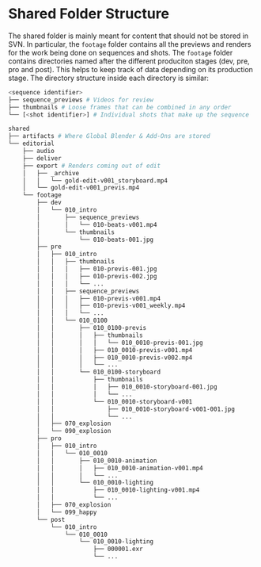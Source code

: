 # Shared Folder Structure

The shared folder is mainly meant for content that should not be stored in SVN. In particular,
the `footage` folder contains all the previews and renders for the work being done on sequences
and shots. The `footage` folder contains directories named after the different produciton
stages (dev, pre, pro and post). This helps to keep track of data depending on its production
stage. The directory structure inside each directory is similar:

```bash
<sequence identifier>
├── sequence_previews # Videos for review
├── thumbnails # Loose frames that can be combined in any order
└── [<shot identifier>] # Individual shots that make up the sequence
```

```bash
shared
├── artifacts # Where Global Blender & Add-Ons are stored
└── editorial
    ├── audio
    ├── deliver
    ├── export # Renders coming out of edit
    │   ├── _archive
    │   │   └── gold-edit-v001_storyboard.mp4
    │   └── gold-edit-v001_previs.mp4
    └── footage
        ├── dev
        │   └── 010_intro
        │       ├── sequence_previews
        │       │   └── 010-beats-v001.mp4
        │       └── thumbnails
        │           └── 010-beats-001.jpg
        ├── pre
        │   ├── 010_intro
        │   │   ├── thumbnails
        │   │   │   ├── 010-previs-001.jpg
        │   │   │   ├── 010-previs-002.jpg
        │   │   │   └── ...
        │   │   ├── sequence_previews
        │   │   │   ├── 010-previs-v001.mp4
        │   │   │   ├── 010-previs-v001_weekly.mp4
        │   │   │   └── ...
        │   │   └── 010_0100
        │   │       ├── 010_0100-previs
        │   │       │   ├── thumbnails
        │   │       │   │   └── 010_0010-previs-001.jpg
        │   │       │   ├── 010_0010-previs-v001.mp4
        │   │       │   ├── 010_0010-previs-v002.mp4
        │   │       │   └── ...
        │   │       └── 010_0100-storyboard
        │   │           ├── thumbnails
        │   │           │   ├── 010_0010-storyboard-001.jpg
        │   │           │   └── ...
        │   │           └── 010_0010-storyboard-v001
        │   │               ├── 010_0010-storyboard-v001-001.jpg
        │   │               └── ...
        │   ├── 070_explosion
        │   └── 090_explosion
        ├── pro
        │   ├── 010_intro
        │   │   └── 010_0010
        │   │       ├── 010_0010-animation
        │   │       │   ├── 010_0010-animation-v001.mp4
        │   │       │   └── ...
        │   │       └── 010_0010-lighting
        │   │           ├── 010_0010-lighting-v001.mp4
        │   │           └── ...
        │   ├── 070_explosion
        │   └── 099_happy
        └── post
            └── 010_intro
                └── 010_0010
                    └── 010_0010-lighting
                        ├── 000001.exr
                        └── ...

```
